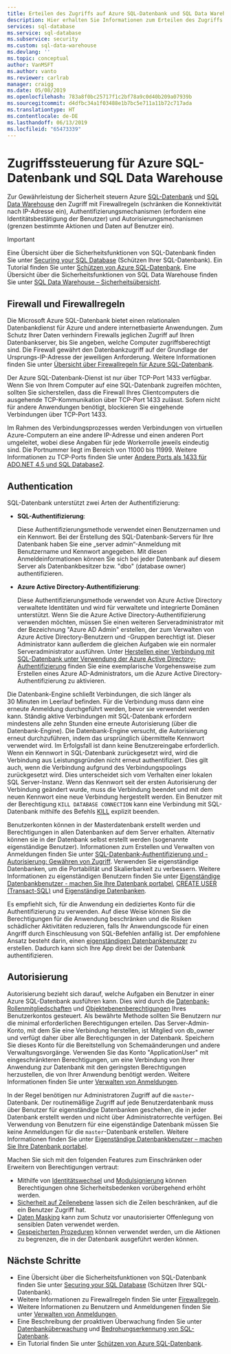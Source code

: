 ```yaml
---
title: Erteilen des Zugriffs auf Azure SQL-Datenbank und SQL Data Warehouse | Microsoft-Dokumentation
description: Hier erhalten Sie Informationen zum Erteilen des Zugriffs auf Microsoft Azure SQL-Datenbank und SQL Data Warehouse.
services: sql-database
ms.service: sql-database
ms.subservice: security
ms.custom: sql-data-warehouse
ms.devlang: ''
ms.topic: conceptual
author: VanMSFT
ms.author: vanto
ms.reviewer: carlrab
manager: craigg
ms.date: 05/08/2019
ms.openlocfilehash: 783a8f0bc25717f1c2bf78a9c0d40b209a07939b
ms.sourcegitcommit: d4dfbc34a1f03488e1b7bc5e711a11b72c717ada
ms.translationtype: HT
ms.contentlocale: de-DE
ms.lasthandoff: 06/13/2019
ms.locfileid: "65473339"
---
```

# <a name="azure-sql-database-and-sql-data-warehouse-access-control"></a>Zugriffssteuerung für Azure SQL-Datenbank und SQL Data Warehouse

Zur Gewährleistung der Sicherheit steuern Azure [SQL-Datenbank](sql-database-technical-overview.md) und [SQL Data Warehouse](../sql-data-warehouse/sql-data-warehouse-overview-what-is.md) den Zugriff mit Firewallregeln (schränken die Konnektivität nach IP-Adresse ein), Authentifizierungsmechanismen (erfordern eine Identitätsbestätigung der Benutzer) und Autorisierungsmechanismen (grenzen bestimmte Aktionen und Daten auf Benutzer ein). 

> [!IMPORTANT]
> Eine Übersicht über die Sicherheitsfunktionen von SQL-Datenbank finden Sie unter [Securing your SQL Database](sql-database-security-overview.md) (Schützen Ihrer SQL-Datenbank). Ein Tutorial finden Sie unter [Schützen von Azure SQL-Datenbank](sql-database-security-tutorial.md). Eine Übersicht über die Sicherheitsfunktionen von SQL Data Warehouse finden Sie unter [SQL Data Warehouse – Sicherheitsübersicht](../sql-data-warehouse/sql-data-warehouse-overview-manage-security.md).

## <a name="firewall-and-firewall-rules"></a>Firewall und Firewallregeln

Die Microsoft Azure SQL-Datenbank bietet einen relationalen Datenbankdienst für Azure und andere internetbasierte Anwendungen. Zum Schutz Ihrer Daten verhindern Firewalls jeglichen Zugriff auf Ihren Datenbankserver, bis Sie angeben, welche Computer zugriffsberechtigt sind. Die Firewall gewährt den Datenbankzugriff auf der Grundlage der Ursprungs-IP-Adresse der jeweiligen Anforderung. Weitere Informationen finden Sie unter [Übersicht über Firewallregeln für Azure SQL-Datenbank](sql-database-firewall-configure.md).

Der Azure SQL-Datenbank-Dienst ist nur über TCP-Port 1433 verfügbar. Wenn Sie von Ihrem Computer auf eine SQL-Datenbank zugreifen möchten, sollten Sie sicherstellen, dass die Firewall Ihres Clientcomputers die ausgehende TCP-Kommunikation über TCP-Port 1433 zulässt. Sofern nicht für andere Anwendungen benötigt, blockieren Sie eingehende Verbindungen über TCP-Port 1433. 

Im Rahmen des Verbindungsprozesses werden Verbindungen von virtuellen Azure-Computern an eine andere IP-Adresse und einen anderen Port umgeleitet, wobei diese Angaben für jede Workerrolle jeweils eindeutig sind. Die Portnummer liegt im Bereich von 11000 bis 11999. Weitere Informationen zu TCP-Ports finden Sie unter [Andere Ports als 1433 für ADO.NET 4.5 und SQL Database2](sql-database-develop-direct-route-ports-adonet-v12.md).

## <a name="authentication"></a>Authentication

SQL-Datenbank unterstützt zwei Arten der Authentifizierung:

- **SQL-Authentifizierung**:

  Diese Authentifizierungsmethode verwendet einen Benutzernamen und ein Kennwort. Bei der Erstellung des SQL-Datenbank-Servers für Ihre Datenbank haben Sie eine „server admin“-Anmeldung mit Benutzername und Kennwort angegeben. Mit diesen Anmeldeinformationen können Sie sich bei jeder Datenbank auf diesem Server als Datenbankbesitzer bzw. "dbo" (database owner) authentifizieren. 
- **Azure Active Directory-Authentifizierung**:

  Diese Authentifizierungsmethode verwendet von Azure Active Directory verwaltete Identitäten und wird für verwaltete und integrierte Domänen unterstützt. Wenn Sie die Azure Active Directory-Authentifizierung verwenden möchten, müssen Sie einen weiteren Serveradministrator mit der Bezeichnung "Azure AD Admin" erstellen, der zum Verwalten von Azure Active Directory-Benutzern und -Gruppen berechtigt ist. Dieser Administrator kann außerdem die gleichen Aufgaben wie ein normaler Serveradministrator ausführen. Unter [Herstellen einer Verbindung mit SQL-Datenbank unter Verwendung der Azure Active Directory-Authentifizierung](sql-database-aad-authentication.md) finden Sie eine exemplarische Vorgehensweise zum Erstellen eines Azure AD-Administrators, um die Azure Active Directory-Authentifizierung zu aktivieren.

Die Datenbank-Engine schließt Verbindungen, die sich länger als 30 Minuten im Leerlauf befinden. Für die Verbindung muss dann eine erneute Anmeldung durchgeführt werden, bevor sie verwendet werden kann. Ständig aktive Verbindungen mit SQL-Datenbank erfordern mindestens alle zehn Stunden eine erneute Autorisierung (über die Datenbank-Engine). Die Datenbank-Engine versucht, die Autorisierung erneut durchzuführen, indem das ursprünglich übermittelte Kennwort verwendet wird. Im Erfolgsfall ist dann keine Benutzereingabe erforderlich. Wenn ein Kennwort in SQL-Datenbank zurückgesetzt wird, wird die Verbindung aus Leistungsgründen nicht erneut authentifiziert. Dies gilt auch, wenn die Verbindung aufgrund des Verbindungspoolings zurückgesetzt wird. Dies unterscheidet sich vom Verhalten einer lokalen SQL Server-Instanz. Wenn das Kennwort seit der ersten Autorisierung der Verbindung geändert wurde, muss die Verbindung beendet und mit dem neuen Kennwort eine neue Verbindung hergestellt werden. Ein Benutzer mit der Berechtigung `KILL DATABASE CONNECTION` kann eine Verbindung mit SQL-Datenbank mithilfe des Befehls [KILL](https://docs.microsoft.com/sql/t-sql/language-elements/kill-transact-sql) explizit beenden.

Benutzerkonten können in der Masterdatenbank erstellt werden und Berechtigungen in allen Datenbanken auf dem Server erhalten. Alternativ können sie in der Datenbank selbst erstellt werden (sogenannte eigenständige Benutzer). Informationen zum Erstellen und Verwalten von Anmeldungen finden Sie unter [SQL-Datenbank-Authentifizierung und -Autorisierung: Gewähren von Zugriff](sql-database-manage-logins.md). Verwenden Sie eigenständige Datenbanken, um die Portabilität und Skalierbarkeit zu verbessern. Weitere Informationen zu eigenständigen Benutzern finden Sie unter [Eigenständige Datenbankbenutzer - machen Sie Ihre Datenbank portabel](https://docs.microsoft.com/sql/relational-databases/security/contained-database-users-making-your-database-portable), [CREATE USER (Transact-SQL)](https://docs.microsoft.com/sql/t-sql/statements/create-user-transact-sql) und [Eigenständige Datenbanken](https://docs.microsoft.com/sql/relational-databases/databases/contained-databases).

Es empfiehlt sich, für die Anwendung ein dediziertes Konto für die Authentifizierung zu verwenden. Auf diese Weise können Sie die Berechtigungen für die Anwendung beschränken und die Risiken schädlicher Aktivitäten reduzieren, falls Ihr Anwendungscode für einen Angriff durch Einschleusung von SQL-Befehlen anfällig ist. Der empfohlene Ansatz besteht darin, einen [eigenständigen Datenbankbenutzer](https://docs.microsoft.com/sql/relational-databases/security/contained-database-users-making-your-database-portable) zu erstellen. Dadurch kann sich Ihre App direkt bei der Datenbank authentifizieren. 

## <a name="authorization"></a>Autorisierung

Autorisierung bezieht sich darauf, welche Aufgaben ein Benutzer in einer Azure SQL-Datenbank ausführen kann. Dies wird durch die [Datenbank-Rollenmitgliedschaften](https://docs.microsoft.com/sql/relational-databases/security/authentication-access/database-level-roles) und [Objektebenenberechtigungen](https://docs.microsoft.com/sql/relational-databases/security/permissions-database-engine) Ihres Benutzerkontos gesteuert. Als bewährte Methode sollten Sie Benutzern nur die minimal erforderlichen Berechtigungen erteilen. Das Server-Admin-Konto, mit dem Sie eine Verbindung herstellen, ist Mitglied von db_owner und verfügt daher über alle Berechtigungen in der Datenbank. Speichern Sie dieses Konto für die Bereitstellung von Schemaänderungen und andere Verwaltungsvorgänge. Verwenden Sie das Konto "ApplicationUser" mit eingeschränkteren Berechtigungen, um eine Verbindung von Ihrer Anwendung zur Datenbank mit den geringsten Berechtigungen herzustellen, die von Ihrer Anwendung benötigt werden. Weitere Informationen finden Sie unter [Verwalten von Anmeldungen](sql-database-manage-logins.md).

In der Regel benötigen nur Administratoren Zugriff auf die `master`-Datenbank. Der routinemäßige Zugriff auf jede Benutzerdatenbank muss über Benutzer für eigenständige Datenbanken geschehen, die in jeder Datenbank erstellt werden und nicht über Administratorrechte verfügen. Bei Verwendung von Benutzern für eine eigenständige Datenbank müssen Sie keine Anmeldungen für die `master`-Datenbank erstellen. Weitere Informationen finden Sie unter [Eigenständige Datenbankbenutzer – machen Sie Ihre Datenbank portabel](https://docs.microsoft.com/sql/relational-databases/security/contained-database-users-making-your-database-portable).

Machen Sie sich mit den folgenden Features zum Einschränken oder Erweitern von Berechtigungen vertraut:

- Mithilfe von [Identitätswechsel](https://docs.microsoft.com/dotnet/framework/data/adonet/sql/customizing-permissions-with-impersonation-in-sql-server) und [Modulsignierung](https://docs.microsoft.com/dotnet/framework/data/adonet/sql/signing-stored-procedures-in-sql-server) können Berechtigungen ohne Sicherheitsbedenken vorübergehend erhöht werden.
- [Sicherheit auf Zeilenebene](https://docs.microsoft.com/sql/relational-databases/security/row-level-security) lassen sich die Zeilen beschränken, auf die ein Benutzer Zugriff hat.
- [Daten Masking](sql-database-dynamic-data-masking-get-started.md) kann zum Schutz vor unautorisierter Offenlegung von sensiblen Daten verwendet werden.
- [Gespeicherten Prozeduren](https://docs.microsoft.com/sql/relational-databases/stored-procedures/stored-procedures-database-engine) können verwendet werden, um die Aktionen zu begrenzen, die in der Datenbank ausgeführt werden können.

## <a name="next-steps"></a>Nächste Schritte

- Eine Übersicht über die Sicherheitsfunktionen von SQL-Datenbank finden Sie unter [Securing your SQL Database](sql-database-security-overview.md) (Schützen Ihrer SQL-Datenbank).
- Weitere Informationen zu Firewallregeln finden Sie unter [Firewallregeln](sql-database-firewall-configure.md).
- Weitere Informationen zu Benutzern und Anmeldungenen finden Sie unter [Verwalten von Anmeldungen](sql-database-manage-logins.md). 
- Eine Beschreibung der proaktiven Überwachung finden Sie unter [Datenbanküberwachung](sql-database-auditing.md) und [Bedrohungserkennung von SQL-Datenbank](sql-database-threat-detection.md).
- Ein Tutorial finden Sie unter [Schützen von Azure SQL-Datenbank](sql-database-security-tutorial.md).
